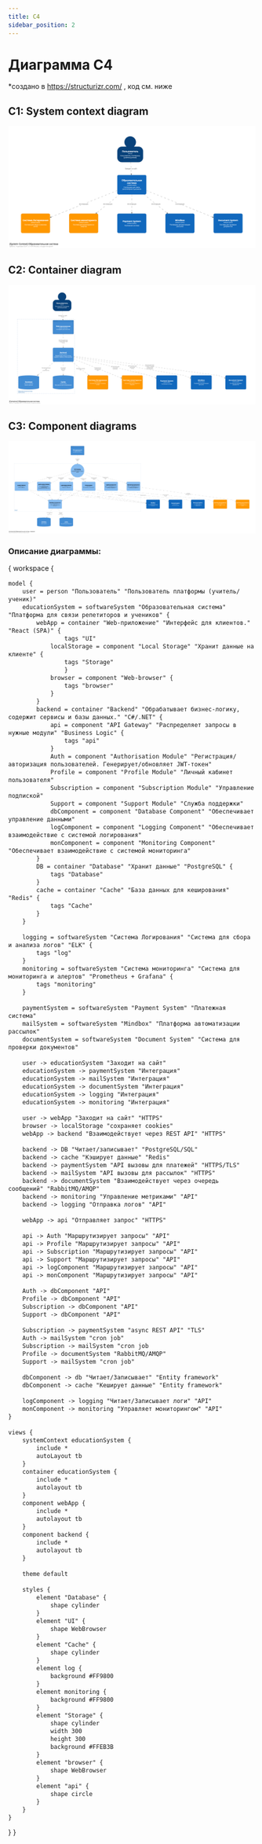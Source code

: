 ```yaml
---
title: C4
sidebar_position: 2
---
```


# Диаграмма C4

*создано в https://structurizr.com/ , код см. ниже 

## C1: System context diagram

![alt text](image.png)

## C2: Container diagram

![alt text](image-1.png)

## C3: Component diagrams

![alt text](image-2.png)

### Описание диаграммы:

{
workspace {

    model {
        user = person "Пользователь" "Пользователь платформы (учитель/ученик)" 
        educationSystem = softwareSystem "Образовательная система" "Платформа для связи репетиторов и учеников" {
            webApp = container "Web-приложение" "Интерфейс для клиентов." "React (SPA)" {
                    tags "UI"
                localStorage = component "Local Storage" "Хранит данные на клиенте" {
                    tags "Storage"
                    }
                browser = component "Web-browser" {
                    tags "browser"
                }
            }
            backend = container "Backend" "Обрабатывает бизнес-логику, содержит сервисы и базы данных." "C#/.NET" {
                api = component "API Gateway" "Распределяет запросы в нужные модули" "Business Logic" {
                    tags "api"
                }
                Auth = component "Authorisation Module" "Регистрация/авторизация пользователей. Генерирует/обновляет JWT-токен" 
                Profile = component "Profile Module" "Личный кабинет пользователя"
                Subscription = component "Subscription Module" "Управление подпиской" 
                Support = component "Support Module" "Служба поддержки" 
                dbComponent = component "Database Component" "Обеспечивает управление данными"
                logComponent = component "Logging Component" "Обеспечивает взаимодействие с системой логирования"
                monComponent = component "Monitoring Component" "Обеспечивает взаимодействие с системой мониторинга"
            }
            DB = container "Database" "Хранит данные" "PostgreSQL" {
                tags "Database"
            }
            cache = container "Cache" "База данных для кеширования" "Redis" {
                tags "Cache"
            }
        }
        
        logging = softwareSystem "Система Логирования" "Система для сбора и анализа логов" "ELK" {
            tags "log"
        }
        monitoring = softwareSystem "Система мониторинга" "Система для мониторинга и алертов" "Prometheus + Grafana" {
            tags "monitoring"
        }

        paymentSystem = softwareSystem "Payment System" "Платежная система"
        mailSystem = softwareSystem "Mindbox" "Платформа автоматизации рассылок"
        documentSystem = softwareSystem "Document System" "Система для проверки документов"
        
        user -> educationSystem "Заходит на сайт"
        educationSystem -> paymentSystem "Интеграция"
        educationSystem -> mailSystem "Интеграция"
        educationSystem -> documentSystem "Интеграция"
        educationSystem -> logging "Интеграция"
        educationSystem -> monitoring "Интеграция"

        user -> webApp "Заходит на сайт" "HTTPS"
        browser -> localStorage "сохраняет cookies"
        webApp -> backend "Взаимодействует через REST API" "HTTPS"
        
        backend -> DB "Читает/записывает" "PostgreSQL/SQL"
        backend -> cache "Кэширует данные" "Redis"
        backend -> paymentSystem "API вызовы для платежей" "HTTPS/TLS"
        backend -> mailSystem "API вызовы для рассылок" "HTTPS"
        backend -> documentSystem "Взаимодействует через очередь сообщений" "RabbitMQ/AMQP"
        backend -> monitoring "Управление метриками" "API"
        backend -> logging "Отправка логов" "API"
        
        webApp -> api "Отправляет запрос" "HTTPS"
        
        api -> Auth "Маршрутизирует запросы" "API"
        api -> Profile "Маршрутизирует запросы" "API"
        api -> Subscription "Маршрутизирует запросы" "API"
        api -> Support "Маршрутизирует запросы" "API"
        api -> logComponent "Маршрутизирует запросы" "API"
        api -> monComponent "Маршрутизирует запросы" "API"
        
        Auth -> dbComponent "API"
        Profile -> dbComponent "API"
        Subscription -> dbComponent "API"
        Support -> dbComponent "API"
        
        Subscription -> paymentSystem "async REST API" "TLS"
        Auth -> mailSystem "cron job"
        Subscription -> mailSystem "cron job
        Profile -> documentSystem "RabbitMQ/AMQP"
        Support -> mailSystem "cron job"
        
        dbComponent -> db "Читает/Записывает" "Entity framework"
        dbComponent -> cache "Кеширует данные" "Entity framework"
        
        logComponent -> logging "Читает/Записывает логи" "API"
        monComponent -> monitoring "Управляет мониторингом" "API"
    }

    views {
        systemContext educationSystem {
            include *
            autoLayout tb
        }
        container educationSystem {
            include *
            autolayout tb
        }
        component webApp {
            include *
            autolayout tb
        }
        component backend {
            include *
            autolayout tb
        }
        
        theme default
        
        styles {
            element "Database" {
                shape cylinder
            }
            element "UI" {
                shape WebBrowser
            }
            element "Cache" {
                shape cylinder
            }
            element log {
                background #FF9800
            }
            element monitoring {
                background #FF9800
            }
            element "Storage" {
                shape cylinder
                width 300
                height 300
                background #FFEB3B
            }
            element "browser" {
                shape WebBrowser
            }
            element "api" {
                shape circle
            }
        }
    }
}
}
